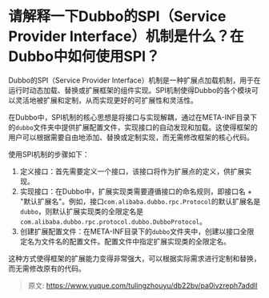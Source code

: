 # 请解释一下Dubbo的SPI（Service Provider Interface）机制是什么？在Dubbo中如何使用SPI？

Dubbo的SPI（Service Provider Interface）机制是一种扩展点加载机制，用于在运行时动态加载、替换或扩展框架的组件实现。SPI机制使得Dubbo的各个模块可以灵活地被扩展和定制，从而实现更好的可扩展性和灵活性。



在Dubbo中，SPI机制的核心思想是将接口与实现解耦，通过在META-INF目录下的`dubbo`文件夹中提供扩展配置文件，实现接口的自动发现和加载。这使得框架的用户可以根据需要自由地添加、替换或定制实现，而无需修改框架的核心代码。



使用SPI机制的步骤如下：

1.  定义接口：首先需要定义一个接口，该接口将作为扩展点的定义，供扩展实现。 
2.  实现接口：在Dubbo中，扩展实现类需要遵循接口的命名规则，即接口名 + "默认扩展名"。例如，接口`com.alibaba.dubbo.rpc.Protocol`的默认扩展名是`dubbo`，则默认扩展实现类的全限定名是`com.alibaba.dubbo.rpc.protocol.dubbo.DubboProtocol`。 
3.  创建扩展配置文件：在META-INF目录下的`dubbo`文件夹中，创建以接口全限定名为文件名的配置文件。配置文件中指定扩展实现类的全限定名。 



这种方式使得框架的扩展能力变得非常强大，可以根据实际需求进行定制和替换，而无需修改原有的代码。



> 原文: <https://www.yuque.com/tulingzhouyu/db22bv/pa0ivzreph7addll>